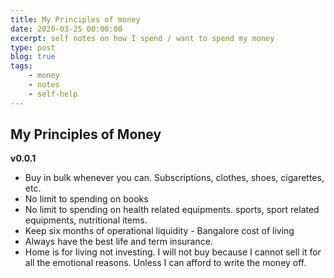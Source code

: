 ```yaml
---
title: My Principles of money
date: 2020-03-25 00:00:00
excerpt: self notes on how I spend / want to spend my money
type: post
blog: true
tags:
    - money
    - notes
    - self-help
---
```


## My Principles of Money

**v0.0.1**
* Buy in bulk whenever you can. Subscriptions, clothes, shoes, cigarettes, etc.
* No limit to spending on books
* No limit to spending on health related equipments. sports, sport related equipments, nutritional items.
* Keep six months of operational liquidity - Bangalore cost of living
* Always have the best life and term insurance.
* Home is for living not investing. I will not buy because I cannot sell it for all the emotional reasons. Unless I can afford to write the money off.
